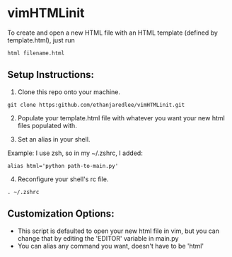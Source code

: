 # vimHTMLinit

To create and open a  new HTML file with an HTML template (defined by template.html), just run 

`html filename.html`

## Setup Instructions:

1. Clone this repo onto your machine.

`git clone https:github.com/ethanjaredlee/vimHTMLinit.git`

2. Populate your template.html file with whatever you want your new html files populated with.

3. Set an alias in your shell. 

Example: I use zsh, so in my ~/.zshrc, I added:

`alias html='python path-to-main.py'`

4. Reconfigure your shell's rc file.

`. ~/.zshrc`

## Customization Options:

* This script is defaulted to open your new html file in vim, but you can change that by editing the 'EDITOR' variable in main.py
* You can alias any command you want, doesn't have to be 'html'
